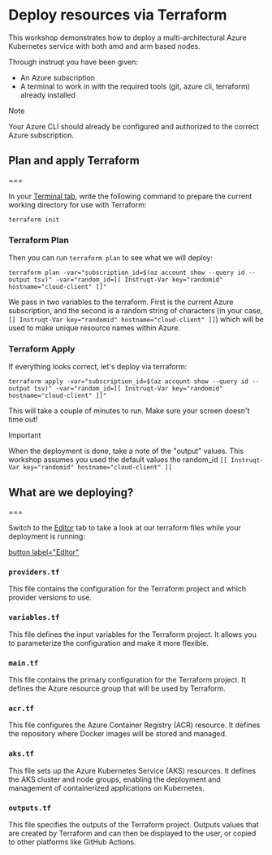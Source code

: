 # Deploy resources via Terraform

This workshop demonstrates how to deploy a multi-architectural Azure Kubernetes service with both amd and arm based nodes.

Through instruqt you have been given:

- An Azure subscription
- A terminal to work in with the required tools (git, azure cli, terraform) already installed

> [!NOTE]
> Your Azure CLI should already be configured and authorized to the correct Azure subscription.

## Plan and apply Terraform
===

In your [Terminal tab](tab-0), write the following command to prepare the current working directory for use with Terraform:

```bash,run
terraform init
```

### Terraform Plan

Then you can run `terraform plan` to see what we will deploy:

```bash,run
terraform plan -var="subscription_id=$(az account show --query id --output tsv)" -var="random_id=[[ Instruqt-Var key="randomid" hostname="cloud-client" ]]"
```

We pass in two variables to the terraform. First is the current Azure subscription, and the second is a random string of characters (in your case, `[[ Instruqt-Var key="randomid" hostname="cloud-client" ]]`) which will be used to make unique resource names within Azure.

### Terraform Apply

If everything looks correct, let's deploy via terraform:

```bash,run
terraform apply -var="subscription_id=$(az account show --query id --output tsv)" -var="random_id=[[ Instruqt-Var key="randomid" hostname="cloud-client" ]]"
```

This will take a couple of minutes to run. Make sure your screen doesn't time out!

> [!IMPORTANT]
> When the deployment is done, take a note of the "output" values.
> This workshop assumes you used the default values the random_id `[[ Instruqt-Var key="randomid" hostname="cloud-client" ]]`

## What are we deploying?
===

Switch to the [Editor](tab-1) tab to take a look at our terraform files while your deployment is running:

[button label="Editor"](tab-1)

### `providers.tf`

This file contains the configuration for the Terraform project and which provider versions to use.

### `variables.tf`

This file defines the input variables for the Terraform project. It allows you to parameterize the configuration and make it more flexible.

### `main.tf`

This file contains the primary configuration for the Terraform project. It defines the Azure resource group that will be used by Terraform.

### `acr.tf`

This file configures the Azure Container Registry (ACR) resource. It defines the repository where Docker images will be stored and managed.

### `aks.tf`

This file sets up the Azure Kubernetes Service (AKS) resources. It defines the AKS cluster and node groups, enabling the deployment and management of containerized applications on Kubernetes.

### `outputs.tf`

This file specifies the outputs of the Terraform project. Outputs values that are created by Terraform and can then be displayed to the user, or copied to other platforms like GitHub Actions.
